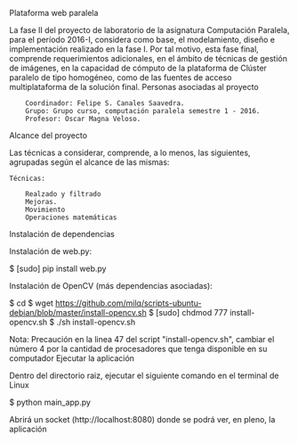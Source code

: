 Plataforma web paralela

La fase II del proyecto de laboratorio de la asignatura Computación Paralela, para el período 2016-I, considera como base, el modelamiento, diseño e implementación realizado en la fase I. Por tal motivo, esta fase final, comprende requerimientos adicionales, en el ámbito de técnicas de gestión de imágenes, en la capacidad de cómputo de la plataforma de Clúster paralelo de tipo homogéneo, como de las fuentes de acceso multiplataforma de la solución final.
Personas asociadas al proyecto

        Coordinador: Felipe S. Canales Saavedra.
        Grupo: Grupo curso, computación paralela semestre 1 - 2016.
        Profesor: Oscar Magna Veloso.

Alcance del proyecto

Las técnicas a considerar, comprende, a lo menos, las siguientes, agrupadas según el alcance de las mismas:

    Técnicas:

        Realzado y filtrado
        Mejoras.
        Movimiento
        Operaciones matemáticas

Instalación de dependencias

Instalación de web.py:

$ [sudo] pip install web.py

Instalación de OpenCV (más dependencias asociadas):

$ cd
$ wget https://github.com/milq/scripts-ubuntu-debian/blob/master/install-opencv.sh
$ [sudo] chdmod 777 install-opencv.sh
$ ./sh install-opencv.sh

Nota: Precaución en la linea 47 del script "install-opencv.sh", cambiar el número 4 por la cantidad de procesadores que tenga disponible en su computador
Ejecutar la aplicación

Dentro del directorio raiz, ejecutar el siguiente comando en el terminal de Linux

$ python main_app.py

Abrirá un socket (http://localhost:8080) donde se podrá ver, en pleno, la aplicación
